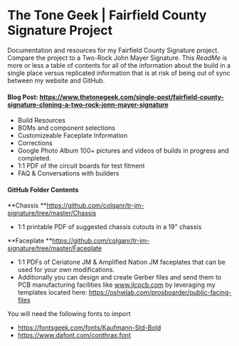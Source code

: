 # The Tone Geek | Fairfield County Signature Project
Documentation and resources for my Fairfield County Signature project. Compare the project to a Two-Rock John Mayer Signature. This *ReadMe* is more or less a table of contents for all of the information about the build in a single place versus replicated information that is at risk of being out of sync between my website and GitHub.

#### Blog Post: https://www.thetonegeek.com/single-post/fairfield-county-signature-cloning-a-two-rock-jonn-mayer-signature
- Build Resources
- BOMs and component selections
- Customizeable Faceplate Information
- Corrections
- Google Photo Album 100+ pictures and videos of builds in progress and completed.
- 1:1 PDF of the circuit boards for test fitment
- FAQ & Conversations with builders

#### GitHub Folder Contents
**Chassis **https://github.com/colganr/tr-jm-signature/tree/master/Chassis
- 1:1 printable PDF of suggested chassis cutouts in a 19" chassis

**Faceplate **https://github.com/colganr/tr-jm-signature/tree/master/Faceplate
- 1:1 PDFs of Ceriatone JM & Amplified Nation JM faceplates that can be used for your own modifications.
- Additionally you can design and create Gerber files and send them to PCB manufacturing facilities like www.jlcpcb.com by leveraging my templates located here: https://oshwlab.com/prosboarder/public-facing-files

You will need the following fonts to import
- https://fontsgeek.com/fonts/Kaufmann-Std-Bold 
- https://www.dafont.com/conthrax.font
